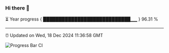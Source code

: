 ### Hi there 👋

⏳ Year progress { ████████████████████████████▁▁ } 96.31 %

---

⏰ Updated on Wed, 18 Dec 2024 11:36:58 GMT

![Progress Bar CI](https://github.com/IshwaranRudhara/GIT-ACTION/workflows/Progress%20Bar%20CI/badge.svg)
